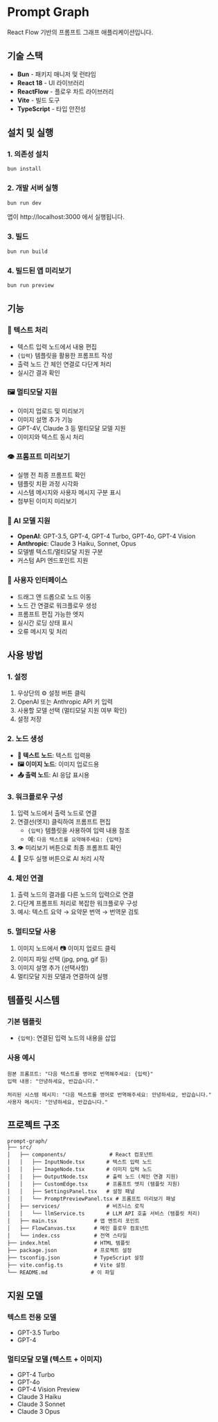 # Prompt Graph

React Flow 기반의 프롬프트 그래프 애플리케이션입니다.

## 기술 스택

- **Bun** - 패키지 매니저 및 런타임
- **React 18** - UI 라이브러리
- **ReactFlow** - 플로우 차트 라이브러리
- **Vite** - 빌드 도구
- **TypeScript** - 타입 안전성

## 설치 및 실행

### 1. 의존성 설치
```bash
bun install
```

### 2. 개발 서버 실행
```bash
bun run dev
```

앱이 http://localhost:3000 에서 실행됩니다.

### 3. 빌드
```bash
bun run build
```

### 4. 빌드된 앱 미리보기
```bash
bun run preview
```

## 기능

### 📝 텍스트 처리
- 텍스트 입력 노드에서 내용 편집
- `{입력}` 템플릿을 활용한 프롬프트 작성
- 출력 노드 간 체인 연결로 다단계 처리
- 실시간 결과 확인

### 🖼️ 멀티모달 지원
- 이미지 업로드 및 미리보기
- 이미지 설명 추가 기능
- GPT-4V, Claude 3 등 멀티모달 모델 지원
- 이미지와 텍스트 동시 처리

### 👁️ 프롬프트 미리보기
- 실행 전 최종 프롬프트 확인
- 템플릿 치환 과정 시각화
- 시스템 메시지와 사용자 메시지 구분 표시
- 첨부된 이미지 미리보기

### 🤖 AI 모델 지원
- **OpenAI**: GPT-3.5, GPT-4, GPT-4 Turbo, GPT-4o, GPT-4 Vision
- **Anthropic**: Claude 3 Haiku, Sonnet, Opus
- 모델별 텍스트/멀티모달 지원 구분
- 커스텀 API 엔드포인트 지원

### 🔧 사용자 인터페이스
- 드래그 앤 드롭으로 노드 이동
- 노드 간 연결로 워크플로우 생성
- 프롬프트 편집 가능한 엣지
- 실시간 로딩 상태 표시
- 오류 메시지 및 처리

## 사용 방법

### 1. 설정
1. 우상단의 ⚙️ 설정 버튼 클릭
2. OpenAI 또는 Anthropic API 키 입력
3. 사용할 모델 선택 (멀티모달 지원 여부 확인)
4. 설정 저장

### 2. 노드 생성
- **📝 텍스트 노드**: 텍스트 입력용
- **🖼️ 이미지 노드**: 이미지 업로드용  
- **📤 출력 노드**: AI 응답 표시용

### 3. 워크플로우 구성
1. 입력 노드에서 출력 노드로 연결
2. 연결선(엣지) 클릭하여 프롬프트 편집
   - `{입력}` 템플릿을 사용하여 입력 내용 참조
   - 예: `다음 텍스트를 요약해주세요: {입력}`
3. 👁️ 미리보기 버튼으로 최종 프롬프트 확인
4. 🚀 모두 실행 버튼으로 AI 처리 시작

### 4. 체인 연결
1. 출력 노드의 결과를 다른 노드의 입력으로 연결
2. 다단계 프롬프트 처리로 복잡한 워크플로우 구성
3. 예시: 텍스트 요약 → 요약문 번역 → 번역문 검토

### 5. 멀티모달 사용
1. 이미지 노드에서 📷 이미지 업로드 클릭
2. 이미지 파일 선택 (jpg, png, gif 등)
3. 이미지 설명 추가 (선택사항)
4. 멀티모달 지원 모델과 연결하여 실행

## 템플릿 시스템

### 기본 템플릿
- `{입력}`: 연결된 입력 노드의 내용을 삽입

### 사용 예시
```
원본 프롬프트: "다음 텍스트를 영어로 번역해주세요: {입력}"
입력 내용: "안녕하세요, 반갑습니다."

처리된 시스템 메시지: "다음 텍스트를 영어로 번역해주세요: 안녕하세요, 반갑습니다."
사용자 메시지: "안녕하세요, 반갑습니다."
```

## 프로젝트 구조

```
prompt-graph/
├── src/
│   ├── components/              # React 컴포넌트
│   │   ├── InputNode.tsx       # 텍스트 입력 노드
│   │   ├── ImageNode.tsx       # 이미지 입력 노드
│   │   ├── OutputNode.tsx      # 출력 노드 (체인 연결 지원)
│   │   ├── CustomEdge.tsx      # 프롬프트 엣지 (템플릿 지원)
│   │   ├── SettingsPanel.tsx   # 설정 패널
│   │   └── PromptPreviewPanel.tsx # 프롬프트 미리보기 패널
│   ├── services/               # 비즈니스 로직
│   │   └── llmService.ts       # LLM API 호출 서비스 (템플릿 처리)
│   ├── main.tsx            # 앱 엔트리 포인트
│   ├── FlowCanvas.tsx      # 메인 플로우 컴포넌트
│   └── index.css           # 전역 스타일
├── index.html              # HTML 템플릿
├── package.json            # 프로젝트 설정
├── tsconfig.json           # TypeScript 설정
├── vite.config.ts          # Vite 설정
└── README.md              # 이 파일
```

## 지원 모델

### 텍스트 전용 모델
- GPT-3.5 Turbo
- GPT-4

### 멀티모달 모델 (텍스트 + 이미지)
- GPT-4 Turbo
- GPT-4o  
- GPT-4 Vision Preview
- Claude 3 Haiku
- Claude 3 Sonnet
- Claude 3 Opus 